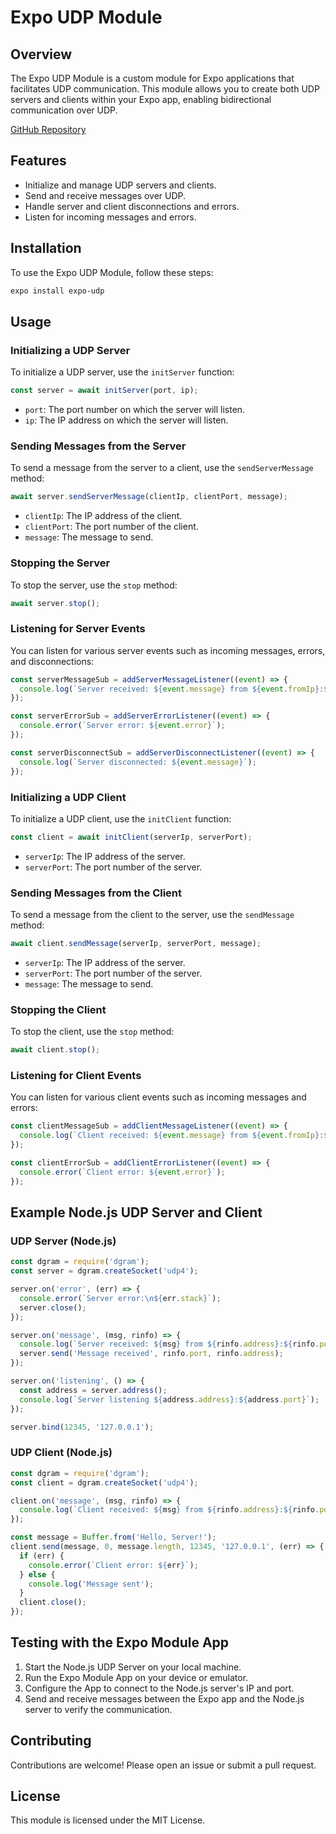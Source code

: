 # Expo UDP Module

## Overview

The Expo UDP Module is a custom module for Expo applications that facilitates UDP communication. This module allows you to create both UDP servers and clients within your Expo app, enabling bidirectional communication over UDP.

[GitHub Repository](https://github.com/embeddedio/expo-udp)

## Features
- Initialize and manage UDP servers and clients.
- Send and receive messages over UDP.
- Handle server and client disconnections and errors.
- Listen for incoming messages and errors.

## Installation
To use the Expo UDP Module, follow these steps:

```sh
expo install expo-udp
```

## Usage

### Initializing a UDP Server
To initialize a UDP server, use the `initServer` function:

```js
const server = await initServer(port, ip);
```
- `port`: The port number on which the server will listen.
- `ip`: The IP address on which the server will listen.

### Sending Messages from the Server
To send a message from the server to a client, use the `sendServerMessage` method:

```js
await server.sendServerMessage(clientIp, clientPort, message);
```
- `clientIp`: The IP address of the client.
- `clientPort`: The port number of the client.
- `message`: The message to send.

### Stopping the Server
To stop the server, use the `stop` method:

```js
await server.stop();
```

### Listening for Server Events
You can listen for various server events such as incoming messages, errors, and disconnections:

```js
const serverMessageSub = addServerMessageListener((event) => {
  console.log(`Server received: ${event.message} from ${event.fromIp}:${event.fromPort}`);
});

const serverErrorSub = addServerErrorListener((event) => {
  console.error(`Server error: ${event.error}`);
});

const serverDisconnectSub = addServerDisconnectListener((event) => {
  console.log(`Server disconnected: ${event.message}`);
});
```

### Initializing a UDP Client
To initialize a UDP client, use the `initClient` function:

```js
const client = await initClient(serverIp, serverPort);
```
- `serverIp`: The IP address of the server.
- `serverPort`: The port number of the server.

### Sending Messages from the Client
To send a message from the client to the server, use the `sendMessage` method:

```js
await client.sendMessage(serverIp, serverPort, message);
```
- `serverIp`: The IP address of the server.
- `serverPort`: The port number of the server.
- `message`: The message to send.

### Stopping the Client
To stop the client, use the `stop` method:

```js
await client.stop();
```

### Listening for Client Events
You can listen for various client events such as incoming messages and errors:

```js
const clientMessageSub = addClientMessageListener((event) => {
  console.log(`Client received: ${event.message} from ${event.fromIp}:${event.fromPort}`);
});

const clientErrorSub = addClientErrorListener((event) => {
  console.error(`Client error: ${event.error}`);
});
```

## Example Node.js UDP Server and Client

### UDP Server (Node.js)
```js
const dgram = require('dgram');
const server = dgram.createSocket('udp4');

server.on('error', (err) => {
  console.error(`Server error:\n${err.stack}`);
  server.close();
});

server.on('message', (msg, rinfo) => {
  console.log(`Server received: ${msg} from ${rinfo.address}:${rinfo.port}`);
  server.send('Message received', rinfo.port, rinfo.address);
});

server.on('listening', () => {
  const address = server.address();
  console.log(`Server listening ${address.address}:${address.port}`);
});

server.bind(12345, '127.0.0.1');
```

### UDP Client (Node.js)
```js
const dgram = require('dgram');
const client = dgram.createSocket('udp4');

client.on('message', (msg, rinfo) => {
  console.log(`Client received: ${msg} from ${rinfo.address}:${rinfo.port}`);
});

const message = Buffer.from('Hello, Server!');
client.send(message, 0, message.length, 12345, '127.0.0.1', (err) => {
  if (err) {
    console.error(`Client error: ${err}`);
  } else {
    console.log('Message sent');
  }
  client.close();
});
```

## Testing with the Expo Module App
1. Start the Node.js UDP Server on your local machine.
2. Run the Expo Module App on your device or emulator.
3. Configure the App to connect to the Node.js server's IP and port.
4. Send and receive messages between the Expo app and the Node.js server to verify the communication.

## Contributing
Contributions are welcome! Please open an issue or submit a pull request.

## License
This module is licensed under the MIT License.

